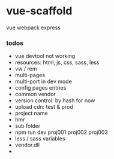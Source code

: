 # vue-scaffold
vue webpack express

### todos

* vue devtool not working
* resources: html, js, css, sass, less
* vw / rem
* multi-pages
* multi-port in dev mode
* config pages entries
* common vendor
* version control: by hash for now
* upload cdn: test & prod
* project name
* hmr
* sub folder
* npm run dev proj001 proj002 proj003
* less / sass variables
* vendor.dll
*
